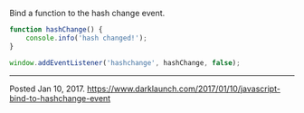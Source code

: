 Bind a function to the hash change event.

```javascript
function hashChange() {
    console.info('hash changed!');
}

window.addEventListener('hashchange', hashChange, false);
```

---

Posted Jan 10, 2017.
https://www.darklaunch.com/2017/01/10/javascript-bind-to-hashchange-event